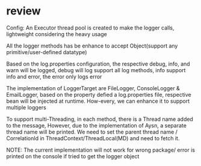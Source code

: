 # review

Config: An Executor thread pool is created to make the logger calls, lightweight considering the heavy usage
 
All the logger methods has be enhance to accept Object(support any primitive/user-defined datatype)

Based on the log.properties configuration, the respective debug, info, and warn will be logged, debug will log support all log methods, info support info and error, the error only logs error
 
The implementation of LoggerTarget are FileLogger, ConsoleLogger & EmailLogger, based on the property defied a log.properties file, respective bean will be injected at runtime.
How-every, we can enhance it to support multiple loggers

To support multi-Threading, in each method, there is a Thread name added to the message, However, due to the implementation of Aysn, a separate thread name will be printed. We need to set the parent thread name / CorrelationId in ThreadContext/ThreadLocal(MD) and need to fetch it.

NOTE: The current implementation will not work for wrong package/ error is printed on the console if tried to get the logger object
